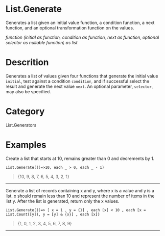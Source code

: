 ﻿# List.Generate
Generates a list given an initial value function, a condition function, a next function, and an optional transformation function on the values.

_function (initial as function, condition as function, next as function, optional selector as nullable function) as list_

# Descrition 
Generates a list of values given four functions that generate the initial value <code>initial</code>, test against a condition <code>condition</code>, and if successful select the result and generate the next value <code>next</code>.
    An optional parameter, <code>selector</code>, may also be specified.
# Category 
List.Generators
# Examples 
Create a list that starts at 10, remains greater than 0 and decrements by 1.
```
List.Generate(()=>10, each _ > 0, each _ - 1)
```
> {10, 9, 8, 7, 6, 5, 4, 3, 2, 1}
***
Generate a list of records containing x and y, where x is a value and y is a list. x should remain less than 10 and represent the number of items in the list y. After the list is generated, return only the x values.
```
List.Generate(()=> [ x = 1 , y = {}] , each [x] < 10 , each [x = List.Count([y]), y = [y] & {x}] , each [x])
```
> {1, 0, 1, 2, 3, 4, 5, 6, 7, 8, 9}
***
